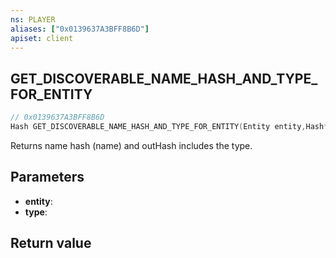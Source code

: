 ```yaml
---
ns: PLAYER
aliases: ["0x0139637A3BFF8B6D"]
apiset: client
---
```

## GET_DISCOVERABLE_NAME_HASH_AND_TYPE_FOR_ENTITY

```c
// 0x0139637A3BFF8B6D
Hash GET_DISCOVERABLE_NAME_HASH_AND_TYPE_FOR_ENTITY(Entity entity,Hash* type);
```

Returns name hash (name) and outHash includes the type.

## Parameters
* **entity**:
* **type**:

## Return value

